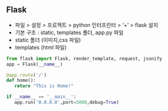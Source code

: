 ## Flask

- 파일 > 설정 > 프로젝트 > python 인터프린터 > ‘+’ > flask 설치
- 기본 구조 : static, templates 폴더, app.py 파일
- static 폴더 (이미지,css 파일)
- templates (html 파일)

```python
from flask import Flask, render_template, request, jsonify
app = Flask(__name__) 

@app.route('/')
def home():
   return "This is Home!"

if __name__ == '__main__':  
   app.run('0.0.0.0',port=5000,debug=True)
```

